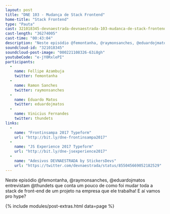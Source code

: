 ```yaml
---
layout: post
title: "DNE 103 - Mudança de Stack Frontend"
home-title: "Stack Frontend"
type: "Pauta"
cast: 321018345-devnaestrada-devnaestrada-103-mudanca-de-stack-frontend.mp3
cast-length: "36274005"
cast-time: "00:43:04"
description: "Neste episódio @femontanha, @raymonsanches, @eduardojmatos entrevistam @thundets que conta um pouco de como foi mudar toda a stack de front-end de um projeto na empresa que ele trabalha! E aí vamos pro hype?"
soundcloud-id: "321018345"
soundcloud-post-image: "000221108326-63i8gh"
youtubeCode: "e-jY0RxlePI"
participants:
  -
    name: Fellipe Azambuja
    twitter: femontanha
  -
    name: Ramon Sanches
    twitter: raymonsanches
  -
    name: Eduardo Matos
    twitter: eduardojmatos
  -
    name: Vinicius Fernandes
    twitter: thundets
links:
  -
    name: "Frontinsampa 2017 Typeform"
    url: "http://bit.ly/dne-frontinsampa2017"
  -
    name: "JS Experience 2017 Typeform"
    url: "http://bit.ly/dne-jsexperience2017"
  -
    name: "Adesivos DEVNAESTRADA by StickersDevs"
    url: "https://twitter.com/devnaestrada/status/855045669052182529"
---
```


Neste episódio @femontanha, @raymonsanches, @eduardojmatos entrevistam @thundets que conta um pouco de como foi mudar toda a stack de front-end de um projeto na empresa que ele trabalha! E aí vamos pro hype?

{% include modules/post-extras.html data=page %}
